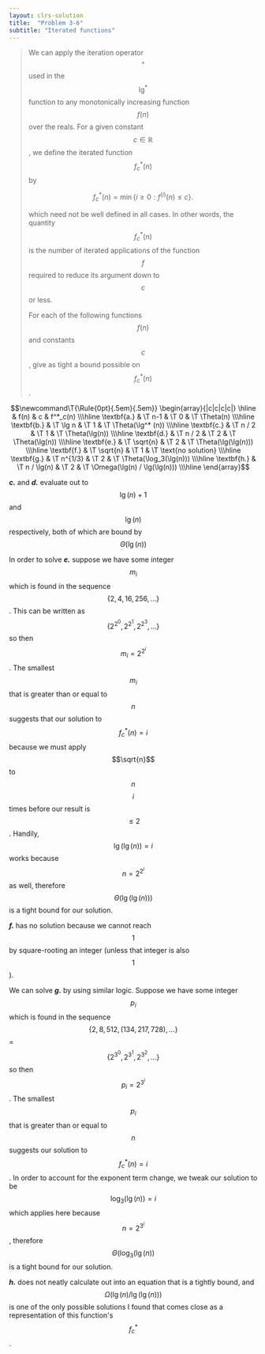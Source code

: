 ```yaml
---
layout: clrs-solution
title:  "Problem 3-6"
subtitle: "Iterated functions"
---
```

>We can apply the iteration operator $${}^*$$ used in the $$\lg^*$$ function to any monotonically increasing function $$f(n)$$ over the reals. For a given constant $$c \in \mathbb{R}$$, we define the iterated function $$f^*_c(n)$$ by
>
>$$f^*_c(n) = \min \{ i \geq 0 : f^{(i)}(n) \leq c \}.$$
>
>which need not be well defined in all cases. In other words, the quantity $$f^*_c(n)$$ is the number of iterated applications of the function $$f$$ required to reduce its argument down to $$c$$ or less.
>
>For each of the following functions $$f(n)$$ and constants $$c$$, give as tight a bound possible on $$f^*_c(n)$$.

$$\newcommand\T{\Rule{0pt}{.5em}{.5em}}
\begin{array}{|c|c|c|c|}
\hline & f(n) & c & f^*_c(n) \\\hline
\textbf{a.} & \T n-1 & \T 0 & \T \Theta(n) \\\hline
\textbf{b.} & \T \lg n & \T 1 & \T \Theta(\lg^* (n)) \\\hline
\textbf{c.} & \T n / 2 & \T 1 & \T \Theta(\lg(n)) \\\hline
\textbf{d.} & \T n / 2 & \T 2 & \T \Theta(\lg(n)) \\\hline
\textbf{e.} & \T \sqrt{n} & \T 2 & \T \Theta(\lg(\lg(n))) \\\hline
\textbf{f.} & \T \sqrt{n} & \T 1 & \T \text{no solution} \\\hline
\textbf{g.} & \T n^{1/3} & \T 2 & \T  \Theta(\log_3(\lg(n))) \\\hline
\textbf{h.} & \T n / \lg(n) & \T 2 & \T \Omega(\lg(n) / \lg(\lg(n))) \\\hline
\end{array}$$

***c.*** and ***d.*** evaluate out to $$\lg (n) + 1$$ and $$\lg (n)$$ respectively, both of which are bound by $$\Theta(\lg(n))$$

In order to solve ***e.*** suppose we have some integer $$m_i$$ which is found in the sequence $$\{2, 4, 16, 256, ... \}$$. This can be written as $$\{2^{2^0}, 2^{2^1}, 2^{2^3},... \}$$ so then $$m_i = 2^{2^i}$$. The smallest $$m_i$$ that is greater than or equal to $$n$$ suggests that our solution to $$f^*_c(n) = i$$ because we must apply $$\sqrt{n}$$ to $$n$$ $$i$$ times before our result is $$\leq 2$$. Handily, $$\lg(\lg(n)) = i$$ works because $$n = 2^{2^i}$$ as well, therefore $$\Theta(\lg(\lg(n)))$$ is a tight bound for our solution.

***f.*** has no solution because we cannot reach $$1$$ by square-rooting an integer (unless that integer is also $$1$$).

We can solve ***g.*** by using similar logic. Suppose we have some integer $$p_i$$ which is found in the sequence $$\{2, 8, 512, (134,217,728), ... \}$$ = $$\{2^{3^0}, 2^{3^1}, 2^{3^2},... \}$$ so then $$p_i = 2^{3^i}$$. The smallest $$p_i$$ that is greater than or equal to $$n$$ suggests our solution to $$f^*_c(n) = i$$. In order to account for the exponent term change, we tweak our solution to be $$\log_3(\lg(n)) = i$$ which applies here because $$n = 2^{3^i}$$, therefore $$\Theta(\log_3(\lg(n))$$ is a tight bound for our solution.

***h.*** does not neatly calculate out into an equation that is a tightly bound, and $$\Omega(\lg(n) / \lg(\lg(n)))$$ is one of the only possible solutions I found that comes close as a representation of this function's $$f^*_c$$.